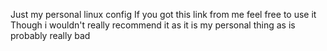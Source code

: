 Just my personal linux config
If you got this link from me feel free to use it
Though i wouldn't really recommend it as it is my personal thing as is probably really bad
